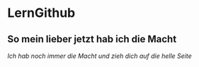 # LernGithub

## So mein lieber jetzt hab ich die Macht

_Ich hab noch immer die Macht und zieh dich auf die helle Seite_
